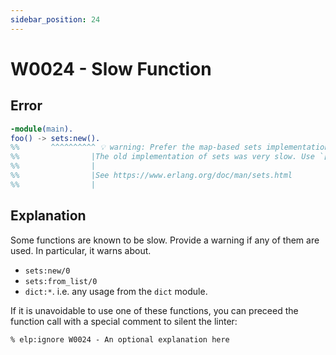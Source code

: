 ```yaml
---
sidebar_position: 24
---
```


# W0024 - Slow Function

## Error

```erlang
-module(main).
foo() -> sets:new().
%%       ^^^^^^^^^^ 💡 warning: Prefer the map-based sets implementation.
%%                |The old implementation of sets was very slow. Use `[{version, 2}]` when constructing a set.
%%                |
%%                |See https://www.erlang.org/doc/man/sets.html
%%                |
```

## Explanation

Some functions are known to be slow.  Provide a warning if any of them are used.  In particular, it warns about.

* `sets:new/0`
* `sets:from_list/0`
* `dict:*`. i.e. any usage from the `dict` module.


If it is unavoidable to use one of these functions, you can preceed the function call with a special comment to silent the linter:

```
% elp:ignore W0024 - An optional explanation here
```
